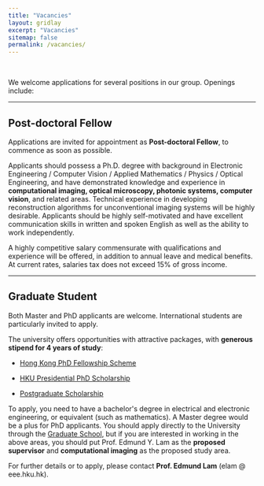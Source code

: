 ```yaml
---
title: "Vacancies"
layout: gridlay
excerpt: "Vacancies"
sitemap: false
permalink: /vacancies/
---
```


<!-- ![]({{ site.url }}{{ site.baseurl }}/assets/images/research/work_summary.png){: style="float:middle; border: 10px; display: block; margin-left: auto; margin-right: auto; width:60%; border-radius: 0;"}  -->

<br>

We welcome applications for several positions in our group. Openings include:


<hr>

## Post-doctoral Fellow
Applications are invited for appointment as **Post-doctoral Fellow**, to commence as soon as possible.

Applicants should possess a Ph.D. degree with background in Electronic Engineering / Computer Vision / Applied Mathematics / Physics / Optical Engineering, and have demonstrated knowledge and experience in **computational imaging, optical microscopy, photonic systems, computer vision**, and related areas. Technical experience in developing reconstruction algorithms for unconventional imaging systems will be highly desirable. Applicants should be highly self-motivated and have excellent communication skills in written and spoken English as well as the ability to work independently.

A highly competitive salary commensurate with qualifications and experience will be offered, in addition to annual leave and medical benefits. At current rates, salaries tax does not exceed 15% of gross income.


<!-- ## Principal / Senior Researcher 
Applications are invited for appointment as **Principal / Senior Researcher and Post-doctoral Fellow (multiple posts)** in the AI Chip Centre for Emerging Smart Systems (ACCESS), to commence as soon as possible, under the joint supervision of Prof. Edmund Lam and Center Director.


Applicants should possess a Ph.D. degree with background in Electronic Engineering / Computer Engineering / Computer Science, and have demonstrated knowledge and experience in **computational imaging algorithms, reconstruction algorithms, computing hardware**, and related areas. Technical experience in the implementation of image reconstruction algorithms will be highly desirable. Applicants should be highly self-motivated and have excellent communication skills in written and spoken English as well as the ability to work independently.

The ideal candidate should have strong R&D capability and superior interpersonal and organizational skills. He/She should be an excellent team-player with a strong sense of responsibility, ability to multi-task and work independently, and a good command of written and spoken English. Outstanding verbal, written and presentation skills are also required. Starting salary will be commensurate with qualifications and experience. Fringe benefits including annual leave, medical and dental benefits will be provided.

For applications together with a full curriculum vitae indicating their current and expected salaries, please send it to Prof. Edmund LAM (**elam @ eee.hku.hk**), who is the Research Program Coordinator for Hardware-Accelerated AI Applications. Review of applications will begin shortly and continue until the positions are filled. Only shortlisted candidates will be notified. -->


<hr>

## Graduate Student
<!-- Opportunities to work on **computational imaging, image reconstruction, and analytics**, with scholarships and fellowships available (HKPFS, Presidential PhD, PGS).   -->

Both Master and PhD applicants are welcome. International students are particularly invited to apply. 

The university offers opportunities with attractive packages, with **generous stipend for 4 years of study**:

- [Hong Kong PhD Fellowship Scheme](https://cerg1.ugc.edu.hk/hkpfs/index.html)

- [HKU Presidential PhD Scholarship](https://gradsch.hku.hk/gradsch/prospective-students/scholarship-funding-and-fees#1)

- [Postgraduate Scholarship](https://gradsch.hku.hk/gradsch/prospective-students/scholarship-funding-and-fees#4)

<!-- The research work will center on **computational imaging, particularly image reconstruction and analytics**. You can check the [publications](https://www.eee.hku.hk/~elam/pub.html) of the group for some general impression of what we do here. -->

To apply, you need to have a bachelor's degree in electrical and electronic engineering, or equivalent (such as mathematics). A Master degree would be a plus for PhD applicants. You should apply directly to the University through the [Graduate School](https://www.hku.hk/gradsch), but if you are interested in working in the above areas, you should put Prof. Edmund Y. Lam as the **proposed supervisor** and **computational imaging** as the proposed study area.



For further details or to apply, please contact **Prof. Edmund Lam** (elam @ eee.hku.hk).
